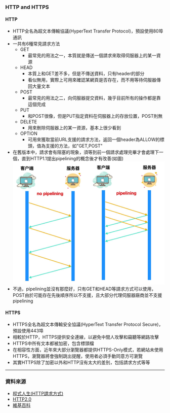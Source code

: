 ### HTTP and HTTPS

#### HTTP

- HTTP全名為超文本傳輸協議(HyperText Transfer Protocol)，預設使用80埠通訊
- 一共有6種常見請求方法
  - GET
    - 最常見的用法之一，本質就是傳送一個請求來取得伺服器上的某一資源
  - HEAD
    - 本質上和GET差不多，但是不傳送資料，只有header的部分
    - 看似無用，實際上可用來確認某網頁是否存在，而不用等待伺服器傳回大量文本
  - POST
    - 最常見的用法之二，向伺服器提交資料，幾乎目前所有的操作都是靠這個完成
  - PUT
    - 和POST很像，但是PUT指定資料在伺服器上的存放位置，POST則無
  - DELETE
    - 用來刪除伺服器上的某一資源，基本上很少看到
  - OPTION
    - 可用來獲取當前URL支援的請求方法，返回一個header為ALLOW的標頭，值為支援的方法，如"GET,POST"
- 在舊版本中，請求會有阻塞的現象，須等到前一個請求處理完畢才會處理下一個，直到HTTP1.1提出pipelining的概念後才有改善(如圖)
  ![圖1](1.jpg)
- 不過，pipelining並沒有那麼好，只有GET和HEAD等請求方式可以使用，POST由於可能存在先後順序所以不支援，且大部分代理伺服器廠商並不支援pipelining

#### HTTPS

- HTTPS全名為超文本傳輸安全協議(HyperText Transfer Protocol Secure)，預設使用443埠
- 相較於HTTP，HTTPS提供安全連線，以避免中間人攻擊和竊聽等網路攻擊
- HTTPS中所有文本都被加密，包含標頭檔
- 在相容性方面，近年來大部分瀏覽器都提供HTTPS-Only模式，若網站未使用HTTPS，瀏覽器將會強制跳出提醒，使用者必須手動同意方可瀏覽
- 其實HTTPS除了加密以外和HTTP沒有太大的差別，包括請求方式等等
___

### 資料來源

 - [程式人生(HTTP請求方式)](https://www.796t.com/content/1543599004.html)
 - [HTTP2.0](https://iter01.com/614030.html)
 - [維基百科](https://zh.wikipedia.org/zh-tw/%E8%B6%85%E6%96%87%E6%9C%AC%E4%BC%A0%E8%BE%93%E5%8D%8F%E8%AE%AE)